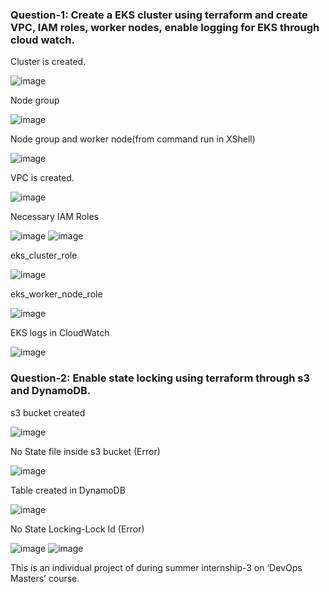 ### Question-1: Create a EKS cluster using terraform and create VPC, IAM roles, worker nodes, enable logging for EKS through cloud watch.

Cluster is created.

![image](https://github.com/user-attachments/assets/d216e3bb-d1f1-47f0-8cf1-37daaace3a23)

Node group

![image](https://github.com/user-attachments/assets/4abf8a84-29ff-47a6-83ba-4e1b1221f8e6)

Node group and worker node(from command run in XShell)

![image](https://github.com/user-attachments/assets/6551e180-65a4-4faf-aa3b-fbedb1943d91)

VPC is created.

![image](https://github.com/user-attachments/assets/6a94b287-2794-4ab9-8667-56f009c901e7)

Necessary IAM Roles

![image](https://github.com/user-attachments/assets/b7408966-69de-4783-bbf9-2a67b81c52ed)
![image](https://github.com/user-attachments/assets/12ea622d-1f24-4ec7-b345-d23ff688d2ac)

eks_cluster_role

![image](https://github.com/user-attachments/assets/0286afe5-e4d5-458d-b5fc-88657ad2584e)

eks_worker_node_role

![image](https://github.com/user-attachments/assets/f0e6ff1f-6b35-446e-adf5-ff42a03eacd0)

EKS logs in CloudWatch

![image](https://github.com/user-attachments/assets/c7e59000-7293-48f0-ad4f-cda2eac5a40c)


### Question-2: Enable state locking using terraform through s3 and DynamoDB.

s3 bucket created

![image](https://github.com/user-attachments/assets/02592486-2898-4b70-ab20-3ba1a232f813)

No State file inside s3 bucket (Error)

![image](https://github.com/user-attachments/assets/f3d51ad8-fc44-441f-8cbf-a5cc3cd1894c)

Table created in DynamoDB

![image](https://github.com/user-attachments/assets/dc1cd894-8c30-4997-b1dd-b1a81bfd23ca)

No State Locking-Lock Id (Error)

![image](https://github.com/user-attachments/assets/bed71c5c-7f4f-4a85-9c05-8dd6d031fb67)
![image](https://github.com/user-attachments/assets/46217bdc-f910-4b23-b634-b5b4bfcfdfa6)


This is an individual project of during summer internship-3 on ‘DevOps Masters’ course.

